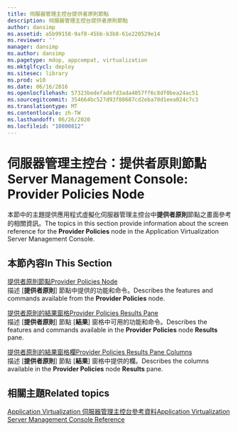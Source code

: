 ```yaml
---
title: 伺服器管理主控台提供者原則節點
description: 伺服器管理主控台提供者原則節點
author: dansimp
ms.assetid: a5b99158-9af8-45bb-b3b8-61e220529e14
ms.reviewer: ''
manager: dansimp
ms.author: dansimp
ms.pagetype: mdop, appcompat, virtualization
ms.mktglfcycl: deploy
ms.sitesec: library
ms.prod: w10
ms.date: 06/16/2016
ms.openlocfilehash: 57323bedefadefd3ada4057ff6c8df0bea24ac51
ms.sourcegitcommit: 354664bc527d93f80687cd2eba70d1eea024c7c3
ms.translationtype: MT
ms.contentlocale: zh-TW
ms.lasthandoff: 06/26/2020
ms.locfileid: "10800812"
---
```

# <span data-ttu-id="ae621-103">伺服器管理主控台：提供者原則節點</span><span class="sxs-lookup"><span data-stu-id="ae621-103">Server Management Console: Provider Policies Node</span></span>


<span data-ttu-id="ae621-104">本節中的主題提供應用程式虛擬化伺服器管理主控台中**提供者原則**節點之畫面參考的相關資訊。</span><span class="sxs-lookup"><span data-stu-id="ae621-104">The topics in this section provide information about the screen reference for the **Provider Policies** node in the Application Virtualization Server Management Console.</span></span>

## <span data-ttu-id="ae621-105">本節內容</span><span class="sxs-lookup"><span data-stu-id="ae621-105">In This Section</span></span>


<a href="" id="provider-policies-node"></a>[<span data-ttu-id="ae621-106">提供者原則節點</span><span class="sxs-lookup"><span data-stu-id="ae621-106">Provider Policies Node</span></span>](provider-policies-node.md)  
<span data-ttu-id="ae621-107">描述 [**提供者原則**] 節點中提供的功能和命令。</span><span class="sxs-lookup"><span data-stu-id="ae621-107">Describes the features and commands available from the **Provider Policies** node.</span></span>

<a href="" id="provider-policies-results-pane"></a>[<span data-ttu-id="ae621-108">提供者原則的結果窗格</span><span class="sxs-lookup"><span data-stu-id="ae621-108">Provider Policies Results Pane</span></span>](provider-policies-results-pane.md)  
<span data-ttu-id="ae621-109">描述 [**提供者原則**] 節點 [**結果**] 窗格中可用的功能和命令。</span><span class="sxs-lookup"><span data-stu-id="ae621-109">Describes the features and commands available in the **Provider Policies** node **Results** pane.</span></span>

<a href="" id="provider-policies-results-pane-columns"></a>[<span data-ttu-id="ae621-110">提供者原則的結果窗格欄</span><span class="sxs-lookup"><span data-stu-id="ae621-110">Provider Policies Results Pane Columns</span></span>](provider-policies-results-pane-columns.md)  
<span data-ttu-id="ae621-111">描述 [**提供者原則**] 節點 [**結果**] 窗格中提供的欄。</span><span class="sxs-lookup"><span data-stu-id="ae621-111">Describes the columns available in the **Provider Policies** node **Results** pane.</span></span>

## <span data-ttu-id="ae621-112">相關主題</span><span class="sxs-lookup"><span data-stu-id="ae621-112">Related topics</span></span>


[<span data-ttu-id="ae621-113">Application Virtualization 伺服器管理主控台參考資料</span><span class="sxs-lookup"><span data-stu-id="ae621-113">Application Virtualization Server Management Console Reference</span></span>](application-virtualization-server-management-console-reference.md)

 

 





